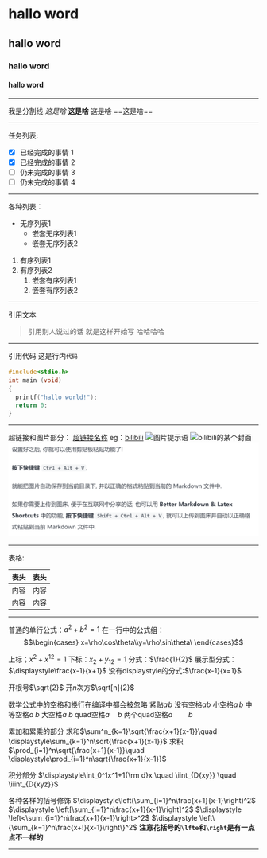 # hallo word
## hallo word
### hallo word
#### hallo word
---
我是分割线
*这是啥*
**这是啥**
~~这是啥~~
==这是啥==

---
任务列表:
- [x] 已经完成的事情 1
- [x] 已经完成的事情 2
- [ ] 仍未完成的事情 3
- [ ] 仍未完成的事情 4

---
各种列表：
* 无序列表1
    * 嵌套无序列表1
    * 嵌套无序列表2
1. 有序列表1
1. 有序列表2
   1. 嵌套有序列表1
   2. 嵌套有序列表2
   
---
引用文本
> 引用别人说过的话
> 就是这样开始写
> 哈哈哈哈

---
引用代码
这是行内`代码`
``` C
#include<stdio.h>
int main (void)
{
  printf("hallo world!");
  return 0;
}
```
---
超链接和图片部分：
[超链接名称](超链接地址)
eg：[bilibili](https://www.bilibili.com/)
![图片提示语](图片链接)
![bilibili的某个封面](https://i0.hdslb.com/bfs/archive/bc956342ba089ae7664d2fe2248e0ea435dd8daf.jpg)
![](image/2021-05-19-22-39-34.png)

---


表格:

| 表头 | 表头 |
| ---- | ---- |
| 内容 | 内容 |
| 内容 | 内容 |
--- 
普通的单行公式：$a^2+b^2=1$
在一行中的公式组：$$\begin{cases}
x=\rho\cos\theta\\y=\rho\sin\theta\
\end{cases}$$

上标；$x^2+x^{12}=1$
下标：$x_2+y_{12}=1$
分式：$\frac{1}{2}$
展示型分式：$\displaystyle\frac{x-1}{x+1}$
没有displaystyle的分式:$\frac{x-1}{x=1}$

开根号$\sqrt{2}$
开$n$次方$\sqrt[n]{2}$

数学公式中的空格和换行在编译中都会被忽略
紧贴$a\!b$
没有空格$ab$
小空格$a\,b$
中等空格$a\;b$
大空格$a\ b$
quad空格$a\quad b$
两个quad空格$a\qquad b$

累加和累乘的部分
求和$\sum^n_{k=1}\sqrt{\frac{x+1}{x-1}}\quad \displaystyle\sum_{k=1}^n\sqrt{\frac{x+1}{x-1}}$
求积$\prod_{i=1}^n\sqrt{\frac{x+1}{x-1}}\quad \displaystyle\prod_{i=1}^n\sqrt{\frac{x+1}{x-1}}$

积分部分
$\displaystyle\int_0^1x^1+1{\rm d}x \quad \iint_{D{xy}} \quad \iiint_{D{xyz}}$

各种各样的括号修饰
$\displaystyle\left(\sum_{i=1}^n\frac{x+1}{x-1}\right)^2$
$\displaystyle \left[\sum_{i=1}^n\frac{x+1}{x-1}\right]^2$
$\displaystyle \left<\sum_{i=1}^n\frac{x+1}{x-1}\right>^2$
$\displaystyle \left\{\sum_{k=1}^n\frac{x+!}{x-1}\right\}^2$
**注意花括号的`\lfte`和`\right`是有一点点不一样的**

---
